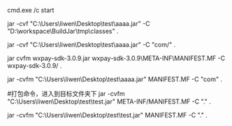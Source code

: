 cmd.exe /c start 

jar -cvf "C:\Users\liwen\Desktop\test\aaaa.jar" -C "D:\workspace\BuildJar\tmp\classes" . 

jar -cvf "C:\Users\liwen\Desktop\test\aaaa.jar" -C "com/" . 


jar cvfm wxpay-sdk-3.0.9.jar wxpay-sdk-3.0.9\META-INF\MANIFEST.MF -C wxpay-sdk-3.0.9/ .


jar -cvfm "C:\Users\liwen\Desktop\test\aaaa.jar"  MANIFEST.MF -C "com" .

#打包命令，进入到目标文件夹下
jar -cvfm "C:\Users\liwen\Desktop\test\test.jar"  META-INF/MANIFEST.MF -C "." .

jar -cvfm "C:\Users\liwen\Desktop\test\test.jar"  MANIFEST.MF -C "." .